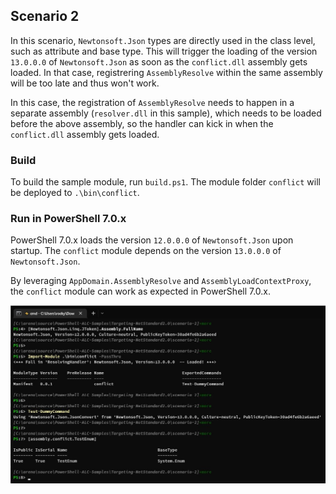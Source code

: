 ## Scenario 2

In this scenario, `Newtonsoft.Json` types are directly used in the class level, such as attribute and base type.
This will trigger the loading of the version `13.0.0.0` of `Newtonsoft.Json` as soon as the `conflict.dll` assembly gets loaded.
In that case, registrering `AssemblyResolve` within the same assembly will be too late and thus won't work.

In this case, the registration of `AssemblyResolve` needs to happen in a separate assembly (`resolver.dll` in this sample),
which needs to be loaded before the above assembly, so the handler can kick in when the `conflict.dll` assembly gets loaded.

### Build

To build the sample module, run `build.ps1`.
The module folder `conflict` will be deployed to `.\bin\conflict`.

### Run in PowerShell 7.0.x

PowerShell 7.0.x loads the version `12.0.0.0` of `Newtonsoft.Json` upon startup.
The `conflict` module depends on the version `13.0.0.0` of `Newtonsoft.Json`.

By leveraging `AppDomain.AssemblyResolve` and `AssemblyLoadContextProxy`,
the `conflict` module can work as expected in PowerShell 7.0.x.

![screenshot](./images/screen.jpg)
